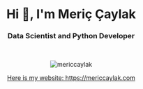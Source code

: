 <h1 align="center">Hi 👋, I'm Meriç Çaylak</h1>
<h3 align="center">Data Scientist and Python Developer</h3>
<br>
<p align="center"> <img src="https://komarev.com/ghpvc/?username=mericcaylak&label=Profile%20views&color=0e75b6&style=flat" alt="mericcaylak" /> </p>

<p align="center">
  <a href="https://mericcaylak.com" target="_blank">Here is my website: https://mericcaylak.com</a>
</p>
